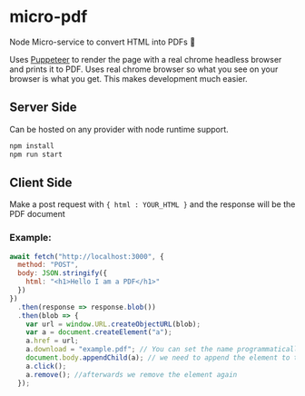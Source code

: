 # micro-pdf

Node Micro-service to convert HTML into PDFs :page_facing_up:

Uses [Puppeteer](https://github.com/puppeteer/puppeteer) to render the page with a real chrome headless browser and prints it to PDF. Uses real chrome browser so what you see on your browser is what you get. This makes development much easier.

## Server Side
Can be hosted on any provider with node runtime support.

```sh
npm install
npm run start
```

## Client Side

Make a post request with `{ html : YOUR_HTML }` and the response will be the PDF document

### Example:

```js
await fetch("http://localhost:3000", {
  method: "POST",
  body: JSON.stringify({
    html: "<h1>Hello I am a PDF</h1>"
  })
})
  .then(response => response.blob())
  .then(blob => {
    var url = window.URL.createObjectURL(blob);
    var a = document.createElement("a");
    a.href = url;
    a.download = "example.pdf"; // You can set the name programmatically
    document.body.appendChild(a); // we need to append the element to the dom -> otherwise it will not work in firefox
    a.click();
    a.remove(); //afterwards we remove the element again
  });

```
